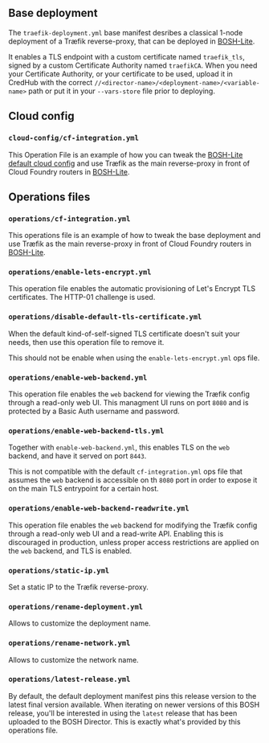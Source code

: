 ## Base deployment

The `traefik-deployment.yml` base manifest desribes a classical 1-node
deployment of a Træfik reverse-proxy, that can be deployed in
[BOSH-Lite](https://bosh.io/docs/bosh-lite.html).

It enables a TLS endpoint with a custom certificate named `traefik_tls`,
signed by a custom Certificate Authority named `traefikCA`. When you need your
Certificate Authority, or your certificate to be used, upload it in CredHub
with the correct `//<director-name>/<deployment-name>/<variable-name>` path or
put it in your `--vars-store` file prior to deploying.


## Cloud config

### `cloud-config/cf-integration.yml`

This Operation File is an example of how you can tweak the
[BOSH-Lite default cloud config](https://github.com/cloudfoundry/cf-deployment/blob/master/iaas-support/bosh-lite/cloud-config.yml)
and use Træfik as the main reverse-proxy in front of Cloud Foundry routers in
[BOSH-Lite](https://bosh.io/docs/bosh-lite.html).


## Operations files

### `operations/cf-integration.yml`

This operations file is an example of how to tweak the base deployment and use
Træfik as the main reverse-proxy in front of Cloud Foundry routers in
[BOSH-Lite](https://bosh.io/docs/bosh-lite.html).


### `operations/enable-lets-encrypt.yml`

This operation file enables the automatic provisioning of Let's Encrypt TLS
certificates. The HTTP-01 challenge is used.


### `operations/disable-default-tls-certificate.yml`

When the default kind-of-self-signed TLS certificate doesn't suit your needs,
then use this operation file to remove it.

This should not be enable when using the `enable-lets-encrypt.yml` ops file.


### `operations/enable-web-backend.yml`

This operation file enables the `web` backend for viewing the Træfik config
through a read-only web UI. This managment UI runs on port `8080` and is
protected by a Basic Auth username and password.


### `operations/enable-web-backend-tls.yml`

Together with `enable-web-backend.yml`, this enables TLS on the `web` backend,
and have it served on port `8443`.

This is not compatible with the default `cf-integration.yml` ops file that
assumes the `web` backend is accessible on th `8080` port in order to expose
it on the main TLS entrypoint for a certain host.


### `operations/enable-web-backend-readwrite.yml`

This operation file enables the `web` backend for modifying the Træfik config
through a read-only web UI and a read-write API. Enabling this is discouraged
in production, unless proper access restrictions are applied on the `web`
backend, and TLS is enabled.


### `operations/static-ip.yml`

Set a static IP to the Træfik reverse-proxy.


### `operations/rename-deployment.yml`

Allows to customize the deployment name.


### `operations/rename-network.yml`

Allows to customize the network name.


### `operations/latest-release.yml`

By default, the default deployment manifest pins this release version to the
latest final version available. When iterating on newer versions of this BOSH
release, you'll be interested in using the `latest` release that has been
uploaded to the BOSH Director. This is exactly what's provided by this
operations file.
